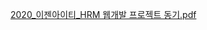 [2020_이젠아이티_HRM 웹개발 프로젝트 동기.pdf](https://github.com/user-attachments/files/16762005/2020_._HRM.pdf)
